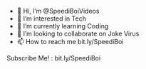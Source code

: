 - 👋 Hi, I’m @SpeediBoiVideos
- 👀 I’m interested in Tech
- 🌱 I’m currently learning Coding
- 💞️ I’m looking to collaborate on Joke Virus
- 📫 How to reach me bit.ly/SpeediBoi

<!---
SpeediBoiVideos/SpeediBoiVideos is a ✨ special ✨ repository because its `README.md` (this file) appears on your GitHub profile.
You can click the Preview link to take a look at your changes.
--->
Subscribe Me! : bit.ly/SpeediBoi
